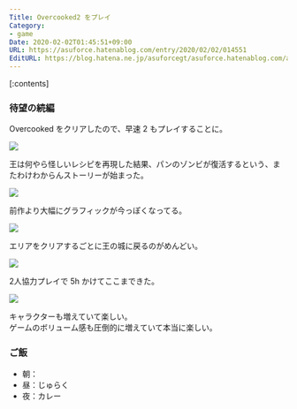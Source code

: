 ```yaml
---
Title: Overcooked2 をプレイ
Category:
- game
Date: 2020-02-02T01:45:51+09:00
URL: https://asuforce.hatenablog.com/entry/2020/02/02/014551
EditURL: https://blog.hatena.ne.jp/asuforcegt/asuforce.hatenablog.com/atom/entry/26006613505825900
---
```


[:contents]

###  待望の続編

Overcooked をクリアしたので、早速 2 もプレイすることに。

<span itemtype="http://schema.org/Photograph" itemscope="itemscope"><img class="magnifiable" src="https://lh3.googleusercontent.com/-1rgkIiD1xIc/XjVZ2fT6rmI/AAAAAAABGg0/y1w_x9DFgvgUV0eexvU2jeMRPzVRAvyawCE0YBhgL/s1200/Desktop%2BScreenshot%2B2020.02.01%2B-%2B19.58.24.91.png" itemprop="image"></span>

王は何やら怪しいレシピを再現した結果、パンのゾンビが復活するという、またわけわからんストーリーが始まった。

<span itemtype="http://schema.org/Photograph" itemscope="itemscope"><img class="magnifiable" src="https://lh3.googleusercontent.com/-23ZCknrHZxs/XjVjjQuF5iI/AAAAAAABGhE/i9hrHHr-xtItDsTz31QmME2mTC5NNcivQCE0YBhgL/s1200/Desktop%2BScreenshot%2B2020.02.01%2B-%2B20.39.48.40.png" itemprop="image"></span>

前作より大幅にグラフィックが今っぽくなってる。

<span itemtype="http://schema.org/Photograph" itemscope="itemscope"><img class="magnifiable" src="https://lh3.googleusercontent.com/-4fB5HBvmqjM/XjVyBYEPtNI/AAAAAAABGhU/ZFFBuqsRxMAUp59ZUkauOZrGe02kcZkHgCE0YBhgL/s1200/Desktop%2BScreenshot%2B2020.02.01%2B-%2B21.41.32.20.png" itemprop="image"></span>

エリアをクリアするごとに王の城に戻るのがめんどい。

<span itemtype="http://schema.org/Photograph" itemscope="itemscope"><img class="magnifiable" src="https://lh3.googleusercontent.com/-MEcebqqnViY/XjWgMcEo5PI/AAAAAAABGh8/swEw3v6S_10O6_WR73ob5hqkVK18ztxFQCE0YBhgL/s1200/Desktop%2BScreenshot%2B2020.02.02%2B-%2B00.58.32.48.png" itemprop="image"></span>

2人協力プレイで 5h  かけてここまできた。

<span itemtype="http://schema.org/Photograph" itemscope="itemscope"><img class="magnifiable" src="https://lh3.googleusercontent.com/-L3rDJXbbjq8/XjWgROopvuI/AAAAAAABGiA/Zm8GSBc7cGEKWVXvHWlz_UYXW2ah0eYvgCE0YBhgL/s1200/Desktop%2BScreenshot%2B2020.02.02%2B-%2B00.58.52.70.png" itemprop="image"></span>

キャラクターも増えていて楽しい。  
ゲームのボリューム感も圧倒的に増えていて本当に楽しい。

### ご飯

- 朝：
- 昼：じゅらく
- 夜：カレー
